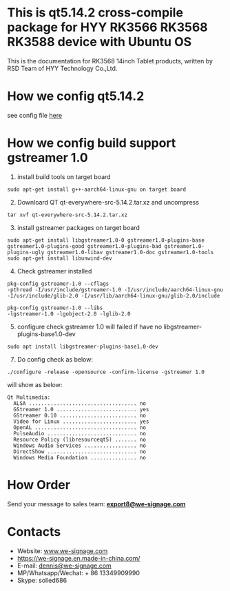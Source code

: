 # This is qt5.14.2 cross-compile package for HYY RK3566 RK3568 RK3588 device with Ubuntu OS

This is the documentation for RK3568 14inch Tablet products, written by RSD Team of HYY Technology Co.,Ltd.

# How we config qt5.14.2
see config file [here](auto_config.sh)

# How we config build support gstreamer 1.0
1. install build tools on target board
```
sudo apt-get install g++-aarch64-linux-gnu on target board
```

2. Downloard QT qt-everywhere-src-5.14.2.tar.xz and uncompress
```
tar xvf qt-everywhere-src-5.14.2.tar.xz
```
3. install gstreamer packages on target board
```
sudo apt-get install libgstreamer1.0-0 gstreamer1.0-plugins-base gstreamer1.0-plugins-good gstreamer1.0-plugins-bad gstreamer1.0-plugins-ugly gstreamer1.0-libav gstreamer1.0-doc gstreamer1.0-tools
sudo apt-get install libunwind-dev
```
4. Check gstreamer installed
```
pkg-config gstreamer-1.0 --cflags
-pthread -I/usr/include/gstreamer-1.0 -I/usr/include/aarch64-linux-gnu -I/usr/include/glib-2.0 -I/usr/lib/aarch64-linux-gnu/glib-2.0/include
```
```
pkg-config gstreamer-1.0 --libs
-lgstreamer-1.0 -lgobject-2.0 -lglib-2.0
``` 
5. configure check gstreamer 1.0 will failed if have no libgstreamer-plugins-base1.0-dev
``` 
sudo apt install libgstreamer-plugins-base1.0-dev
``` 
7. Do config check as below:
``` 
./configure -release -opensource -confirm-license -gstreamer 1.0
``` 
will show as below:
``` 
Qt Multimedia:
  ALSA ................................... no
  GStreamer 1.0 .......................... yes
  GStreamer 0.10 ......................... no
  Video for Linux ........................ yes
  OpenAL ................................. no
  PulseAudio ............................. no
  Resource Policy (libresourceqt5) ....... no
  Windows Audio Services ................. no
  DirectShow ............................. no
  Windows Media Foundation ............... no
``` 



# How Order
Send your message to sales team: **<export8@we-signage.com>**

# Contacts
- Website: www.we-signage.com
- https://we-signage.en.made-in-china.com/
- E-mail: dennis@we-signage.com
- MP/Whatsapp/Wechat: + 86 13349909990
- Skype: solled686